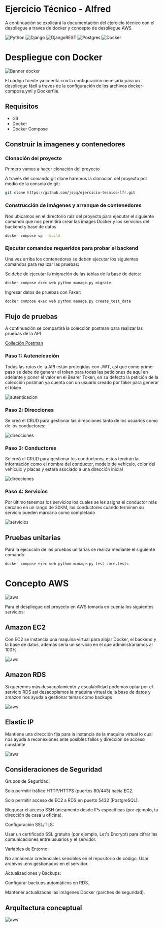 
# Ejercicio Técnico - Alfred

A continuación se explicará la documentación del ejercicio técnico con el despliegue a traves de docker y concepto de despliegue AWS

![Python](https://img.shields.io/badge/python-3670A0?style=for-the-badge&logo=python&logoColor=ffdd54)
![Django](https://img.shields.io/badge/django-%23092E20.svg?style=for-the-badge&logo=django&logoColor=white)
![DjangoREST](https://img.shields.io/badge/DJANGO-REST-ff1709?style=for-the-badge&logo=django&logoColor=white&color=ff1709&labelColor=gray)
![Postgres](https://img.shields.io/badge/postgres-%23316192.svg?style=for-the-badge&logo=postgresql&logoColor=white)
![Docker](https://img.shields.io/badge/docker-%230db7ed.svg?style=for-the-badge&logo=docker&logoColor=white)

# Despliegue con Docker

![Banner docker](docs/img/images.png)

El código fuente ya cuenta con la configuración necesaria para un despliegue fácil a traves de la configuración de los archivos docker-compose.yml y Dockerfile.

## Requisitos

- Git
- Docker
- Docker Compose

## Construir la imagenes y contenedores

### Clonación del proyecto

Primero vamos a hacer clonación del proyecto

A través del comando git clone haremos la clonación del proyecto por medio de la consola de git:

```bash
git clone https://github.com/jspq/ejercicio-tecnico-lfr.git
```
### Construcción de imágenes y arranque de contenedores

Nos ubicamos en el directorio raíz del proyecto para ejecutar el siguiente comando que nos permitirá crear las images Docker y los servicios del backend y base de datos 

```bash
docker compose up --build
```

### Ejecutar comandos requeridos para probar el backend

Una vez arriba los contenedores se deben ejecutar los siguientes comandos para realizar las pruebas:

Se debe de ejecutar la migración de las tablas de la base de datos:

```bash
docker compose exec web python manage.py migrate
```

Ingresar datos de pruebas con Faker:

```bash
docker compose exec web python manage.py create_test_data
```

## Flujo de pruebas

A continuación se compartirá la colección postman para realizar las pruebas de la API

[Colleción Postman](docs/archives/lfr.postman_collection.json)

### Paso 1: Autencicación

Todas las rutas de la API están protegidas con JWT, así que como primer paso se debe de generar el token para todas las peticiones de aquí en adelante y poner el valor en el Bearer Token, en su defecto la petición de la colección postman ya cuenta con un usuario creado por faker para generar el token

![autenticacion](docs/img/1-Autenticacion.png)

### Paso 2: Direcciones

Se creó el CRUD para gestionar las direcciones tanto de los usuarios como de los conductores:

![direcciones](docs/img/2-Direcciones.png)

### Paso 3: Conductores

Se creó el CRUD para gestionar los conductores, estos tendrán la información como el nombre del conductor, modelo de vehículo, color del vehículo y placas y estará asociado a una dirección inicial

![direcciones](docs/img/3-Conductores.png)

### Paso 4: Servicios

Por último tenemos los servicios los cuales se les asigna el conductor más cercano en un rango de 20KM, los conductores cuando terminen su servicio pueden marcarlo como completado

![servicios](docs/img/4-Servicios.png)

## Pruebas unitarias

Para la ejecución de las pruebas unitarias se realiza mediante el siguiente comando:

```bash
docker compose exec web python manage.py test core.tests
```

# Concepto AWS

![aws](docs/img/aws%20banner.jpg)

Para el despliegue del proyecto en AWS tomaría en cuenta los siguientes servicios:

## Amazon EC2

Con EC2 se instancia una maquina virtual para alojar Docker, el backend y la base de datos, además sería un servicio en el que administraríamos al 100%

![aws](docs/img/Amazon%20EC2.png)

## Amazon RDS

Si queremos más desacoplamiento y escalabilidad podemos optar por el servicio RDS asi desacoplamos la maquina virtual de la base de datos y amazon nos ayuda a gestionar temas como backups

![aws](docs/img/Amazon%20RDS.png)

## Elastic IP

Mantiene una dirección fija para la instancia de la maquina virtual lo cual nos ayuda a reconexiones ante posibles fallos y dirección de acceso constante

![aws](docs/img/Elastic.png)

## Consideraciones de Seguridad

Grupos de Seguridad:

Solo permitir tráfico HTTP/HTTPS (puertos 80/443) hacia EC2.

Solo permitir acceso de EC2 a RDS en puerto 5432 (PostgreSQL).

Bloquear el acceso SSH únicamente desde IPs específicas (por ejemplo, tu dirección de casa u oficina).

Configuración SSL/TLS:

Usar un certificado SSL gratuito (por ejemplo, Let's Encrypt) para cifrar las comunicaciones entre usuarios y el servidor.

Variables de Entorno:

No almacenar credenciales sensibles en el repositorio de código. Usar archivos .env gestionados en el servidor.

Actualizaciones y Backups:

Configurar backups automáticos en RDS.

Mantener actualizadas las imágenes Docker (parches de seguridad).



## Arquitectura conceptual

![aws](docs/img/arquitectura%20lfr-aws.drawio.png)